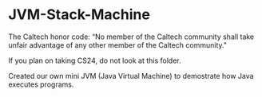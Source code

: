 # JVM-Stack-Machine

The Caltech honor code: “No member of the Caltech community shall take unfair advantage of any other member of the Caltech community."

If you plan on taking CS24, do not look at this folder.

Created our own mini JVM (Java Virtual Machine) to demostrate how Java executes programs.

